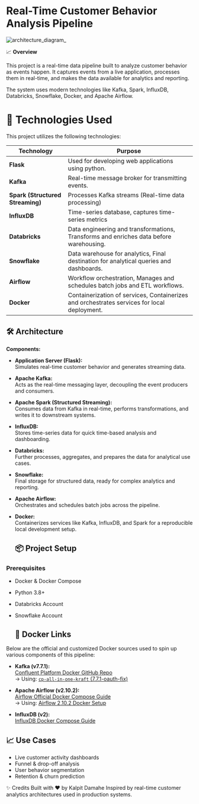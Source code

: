 # Real-Time Customer Behavior Analysis Pipeline


![architecture_diagram_](https://github.com/user-attachments/assets/614baaf7-8d6a-4ab4-a4e4-8f662c6a62a6)






📈 **Overview**

This project is a real-time data pipeline built to analyze customer behavior as events happen.
It captures events from a live application, processes them in real-time, and makes the data available for analytics and reporting.

The system uses modern technologies like Kafka, Spark, InfluxDB, Databricks, Snowflake, Docker, and Apache Airflow.





# 🧱 Technologies Used

This project utilizes the following technologies:

| **Technology**              | **Purpose**                                    |
|-----------------------------|------------------------------------------------|
| **Flask**                   | Used for developing web applications using python.                      |
| **Kafka**                   | Real-time message broker for transmitting events.                      |
| **Spark (Structured Streaming)** | Processes Kafka streams (Real-time data processing)              |
| **InfluxDB**                | Time-series database, captures time-series metrics                          |
| **Databricks**              | Data engineering and transformations, Transforms and enriches data before warehousing.         |
| **Snowflake**               | Data warehouse for analytics, Final destination for analytical queries and dashboards.                  |
| **Airflow**                 | Workflow orchestration, Manages and schedules batch jobs and ETL workflows.                        |
| **Docker**                  | Containerization of services, Containerizes and orchestrates services for local deployment.                  |

## 🛠️ Architecture

**Components:**

- **Application Server (Flask):**  
  Simulates real-time customer behavior and generates streaming data.

- **Apache Kafka:**  
  Acts as the real-time messaging layer, decoupling the event producers and consumers.

- **Apache Spark (Structured Streaming):**  
  Consumes data from Kafka in real-time, performs transformations, and writes it to downstream systems.

- **InfluxDB:**  
  Stores time-series data for quick time-based analysis and dashboarding.

- **Databricks:**  
  Further processes, aggregates, and prepares the data for analytical use cases.

- **Snowflake:**  
  Final storage for structured data, ready for complex analytics and reporting.

- **Apache Airflow:**  
  Orchestrates and schedules batch jobs across the pipeline.

- **Docker:**  
  Containerizes services like Kafka, InfluxDB, and Spark for a reproducible local development setup.

	## 📦 Project Setup

### Prerequisites

- Docker & Docker Compose  
- Python 3.8+  
- Databricks Account  
- Snowflake Account

  ## 🐳 Docker Links

Below are the official and customized Docker sources used to spin up various components of this pipeline:

- **Kafka (v7.7.1):**  
  [Confluent Platform Docker GitHub Repo](https://github.com/confluentinc/cp-all-in-one)  
  → Using: [`cp-all-in-one-kraft` (7.7.1-oauth-fix)](https://github.com/confluentinc/cp-all-in-one/tree/7.7.1-oauth-fix/cp-all-in-one-kraft)

- **Apache Airflow (v2.10.2):**  
  [Airflow Official Docker Compose Guide](https://airflow.apache.org/docs/apache-airflow/stable/howto/docker-compose/index.html#fetching-docker-compose-yaml)  
  → Using: [Airflow 2.10.2 Docker Setup](https://airflow.apache.org/docs/apache-airflow/2.10.2/howto/docker-compose/index.html)

- **InfluxDB (v2):**  
  [InfluxDB Docker Compose Guide](https://docs.influxdata.com/influxdb/v2/install/use-docker-compose/)


## 📈 Use Cases

- Live customer activity dashboards  
- Funnel & drop-off analysis  
- User behavior segmentation  
- Retention & churn prediction

✨ Credits
Built with ❤️ by Kalpit Damahe
Inspired by real-time customer analytics architectures used in production systems.
